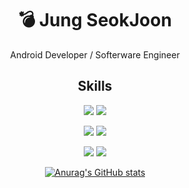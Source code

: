 <div align="center">  

  # 💣 Jung SeokJoon
  Android Developer / Softerware Engineer
  
## Skills
[![](https://img.shields.io/badge/Android-3DDC84?style=flat-square&logo=Android&logoColor=white)](https://developer.android.com/?hl=ko) 
[![](https://img.shields.io/badge/Kotlin-0095D5?style=flat-square&logo=Kotlin&logoColor=white)](https://kotlinlang.org/)

[![](https://img.shields.io/badge/AndroidStudio-3DDC84?style=flat-square&logo=Android&logoColor=white)](https://kotlinlang.org/) 
[![](https://img.shields.io/badge/IntelliJ-000000?style=flat-square&logo=IntelliJIDEA&logoColor=white)](https://kotlinlang.org/) 

[![](https://img.shields.io/badge/Git-F05032?style=flat-square&logo=Git&logoColor=white)](https://kotlinlang.org/) 
[![](https://img.shields.io/badge/GitHub-000000?style=flat-square&logo=Github&logoColor=white)](https://kotlinlang.org/) 


[![Anurag's GitHub stats](https://github-readme-stats.vercel.app/api?username=eshc123)](https://github.com/eshc123/github-readme-stats)

</div>
